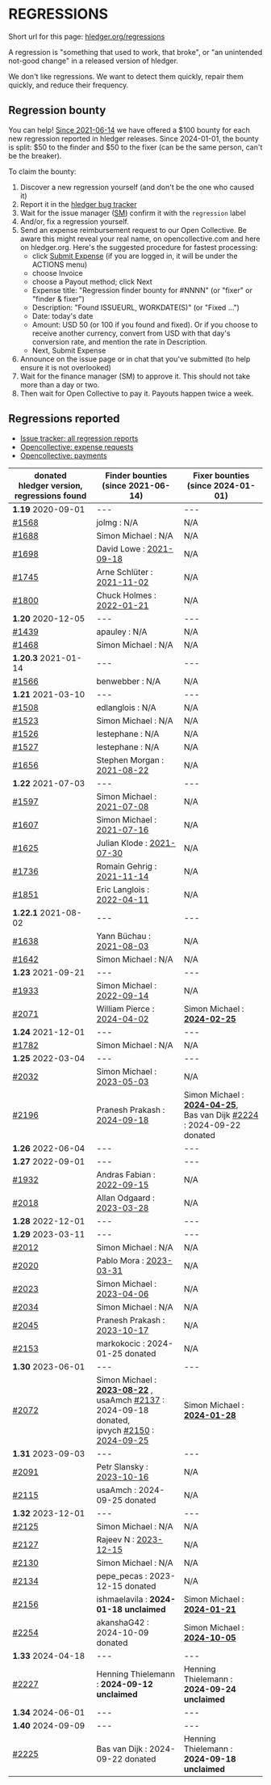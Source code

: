 # REGRESSIONS

<div class=pagetoc>

<!-- toc -->
</div>

Short url for this page: [hledger.org/regressions](https://hledger.org/regressions)

A regression is "something that used to work, that broke", or "an unintended not-good change"
in a released version of hledger.

We don't like regressions. We want to detect them quickly, repair them quickly, and reduce their frequency.

## Regression bounty

You can help!
[Since 2021-06-14](https://github.com/simonmichael/hledger/issues/1570) we have offered a $100 bounty for each new regression reported in hledger releases.
Since 2024-01-01, the bounty is split: $50 to the finder and $50 to the fixer (can be the same person, can't be the breaker).

To claim the bounty:

1. Discover a new regression yourself (and don't be the one who caused it)
2. Report it in the [hledger bug tracker](http://bugs.hledger.org)
3. Wait for the issue manager ([SM](https://joyful.com)) confirm it with the `regression` label
4. And/or, fix a regression yourself.
5. Send an expense reimbursement request to our Open Collective. 
   Be aware this might reveal your real name, on opencollective.com and here on hledger.org.
   Here's the suggested procedure for fastest processing:
   - click [Submit Expense](https://opencollective.com/hledger/expenses/new)  (if you are logged in, it will be under the ACTIONS menu) 
   - choose Invoice
   - choose a Payout method; click Next
   - Expense title: "Regression finder bounty for #NNNN" (or "fixer" or "finder & fixer")
   - Description: "Found ISSUEURL, WORKDATE(S)" (or "Fixed ...")
   - Date: today's date
   - Amount: USD 50 (or 100 if you found and fixed).
     Or if you choose to receive another currency, convert from USD with that day's conversion rate, and mention the rate in Description.
   - Next, Submit Expense
5. Announce on the issue page or in chat that you've submitted (to help ensure it is not overlooked)
6. Wait for the finance manager (SM) to approve it. This should not take more than a day or two.
7. Then wait for Open Collective to pay it. Payouts happen twice a week.

## Regressions reported

- [Issue tracker: all regression reports](https://bugs.hledger.org/regressions)
- [Opencollective: expense requests](https://opencollective.com/hledger/expenses)  <!-- not ?amount=50-100 because other currencies -->
- [Opencollective: payments](https://opencollective.com/hledger/transactions?kind=EXPENSE)

[#1439]: https://github.com/simonmichael/hledger/issues/1439
[#1468]: https://github.com/simonmichael/hledger/issues/1468
[#1508]: https://github.com/simonmichael/hledger/issues/1508
[#1523]: https://github.com/simonmichael/hledger/issues/1523
[#1526]: https://github.com/simonmichael/hledger/issues/1526
[#1527]: https://github.com/simonmichael/hledger/issues/1527
[#1566]: https://github.com/simonmichael/hledger/issues/1566
[#1568]: https://github.com/simonmichael/hledger/issues/1568
[#1597]: https://github.com/simonmichael/hledger/issues/1597
[#1607]: https://github.com/simonmichael/hledger/issues/1607
[#1625]: https://github.com/simonmichael/hledger/issues/1625
[#1638]: https://github.com/simonmichael/hledger/issues/1638
[#1642]: https://github.com/simonmichael/hledger/issues/1642
[#1656]: https://github.com/simonmichael/hledger/issues/1656
[#1688]: https://github.com/simonmichael/hledger/issues/1688
[#1698]: https://github.com/simonmichael/hledger/issues/1698
[#1736]: https://github.com/simonmichael/hledger/issues/1736
[#1745]: https://github.com/simonmichael/hledger/issues/1745
[#1782]: https://github.com/simonmichael/hledger/issues/1782
[#1800]: https://github.com/simonmichael/hledger/issues/1800
[#1851]: https://github.com/simonmichael/hledger/issues/1851
[#1932]: https://github.com/simonmichael/hledger/issues/1932
[#1933]: https://github.com/simonmichael/hledger/issues/1933
[#2012]: https://github.com/simonmichael/hledger/issues/2012
[#2018]: https://github.com/simonmichael/hledger/issues/2018
[#2020]: https://github.com/simonmichael/hledger/issues/2020
[#2023]: https://github.com/simonmichael/hledger/issues/2023
[#2032]: https://github.com/simonmichael/hledger/issues/2032
[#2034]: https://github.com/simonmichael/hledger/issues/2034
[#2045]: https://github.com/simonmichael/hledger/issues/2045
[#2071]: https://github.com/simonmichael/hledger/issues/2071
[#2072]: https://github.com/simonmichael/hledger/issues/2072
[#2091]: https://github.com/simonmichael/hledger/issues/2091
[#2115]: https://github.com/simonmichael/hledger/issues/2115
[#2125]: https://github.com/simonmichael/hledger/issues/2125
[#2127]: https://github.com/simonmichael/hledger/issues/2127
[#2130]: https://github.com/simonmichael/hledger/issues/2130
[#2134]: https://github.com/simonmichael/hledger/issues/2134
[#2137]: https://github.com/simonmichael/hledger/issues/2137
[#2150]: https://github.com/simonmichael/hledger/issues/2150
[#2153]: https://github.com/simonmichael/hledger/issues/2153
[#2156]: https://github.com/simonmichael/hledger/issues/2156
[#2196]: https://github.com/simonmichael/hledger/issues/2196
[#2224]: https://github.com/simonmichael/hledger/issues/2224
[#2225]: https://github.com/simonmichael/hledger/issues/2225
[#2227]: https://github.com/simonmichael/hledger/issues/2227
[#2254]: https://github.com/simonmichael/hledger/issues/2254

<!-- 
This table keeps evolving.
Dates following names are initially the finding/fixing date (useful to identify bounties),
then the latest submission/payment/donation date (useful to track resolution).
Bold things are unresolved. The flow is:
**FINDORFIXDATE unclaimed** -> **[EXPENSEDATE](EXPENSEPAGE)** -> [PAIDDATE](EXPENSEPAGE)
                                                              -> DONATEDATE donated
-->
| donated hledger&nbsp;version, <br>regressions&nbsp;found | Finder&nbsp;bounties <br>(since 2021-06-14)                                                                         | Fixer&nbsp;bounties <br>(since 2024-01-01) <!-- some missing -->             |
|--------------------------------------------------|---------------------------------------------------------------------------------------------------------------------|------------------------------------------------------------------------------|
| **1.19** 2020-09-01                              | ---                                                                                                                 | ---                                                                          |
| [#1568]                                          | jolmg           : N/A                                                                                               | N/A                                                                          |
| [#1688]                                          | Simon Michael   : N/A                                                                                               | N/A                                                                          |
| [#1698]                                          | David Lowe      : [2021-09-18](https://opencollective.com/hledger/expenses/50380)                                   | N/A                                                                          |
| [#1745]                                          | Arne Schlüter   : [2021-11-02](https://opencollective.com/hledger/expenses/54446)                                   | N/A                                                                          |
| [#1800]                                          | Chuck Holmes    : [2022-01-21](https://opencollective.com/hledger/expenses/61802)                                   | N/A                                                                          |
| **1.20** 2020-12-05                              | ---                                                                                                                 | ---                                                                          |
| [#1439]                                          | apauley         : N/A                                                                                               | N/A                                                                          |
| [#1468]                                          | Simon Michael   : N/A                                                                                               | N/A                                                                          |
| **1.20.3** 2021-01-14                            | ---                                                                                                                 | ---                                                                          |
| [#1566]                                          | benwebber       : N/A                                                                                               | N/A                                                                          |
| **1.21** 2021-03-10                              | ---                                                                                                                 | ---                                                                          |
| [#1508]                                          | edlanglois      : N/A                                                                                               | N/A                                                                          |
| [#1523]                                          | Simon Michael   : N/A                                                                                               | N/A                                                                          |
| [#1526]                                          | lestephane      : N/A                                                                                               | N/A                                                                          |
| [#1527]                                          | lestephane      : N/A                                                                                               | N/A                                                                          |
| [#1656]                                          | Stephen Morgan  : [2021-08-22](https://opencollective.com/hledger/expenses/48246)                                   | N/A                                                                          |
| **1.22** 2021-07-03                              | ---                                                                                                                 | ---                                                                          |
| [#1597]                                          | Simon Michael   : [2021-07-08](https://opencollective.com/hledger/expenses/44939)                                   | N/A                                                                          |
| [#1607]                                          | Simon Michael   : [2021-07-16](https://opencollective.com/hledger/expenses/45547)                                   | N/A                                                                          |
| [#1625]                                          | Julian Klode    : [2021-07-30](https://opencollective.com/hledger/expenses/46431)                                   | N/A                                                                          |
| [#1736]                                          | Romain Gehrig   : [2021-11-14](https://opencollective.com/hledger/expenses/55510)                                   | N/A                                                                          |
| [#1851]                                          | Eric Langlois   : [2022-04-11](https://opencollective.com/hledger/expenses/72187)                                   | N/A                                                                          |
| **1.22.1** 2021-08-02                            | ---                                                                                                                 | ---                                                                          |
| [#1638]                                          | Yann Büchau     : [2021-08-03](https://opencollective.com/hledger/expenses/46918)                                   | N/A                                                                          |
| [#1642]                                          | Simon Michael   : N/A                                                                                               | N/A                                                                          |
| **1.23** 2021-09-21                              | ---                                                                                                                 | ---                                                                          |
| [#1933]                                          | Simon Michael   : [2022-09-14](https://opencollective.com/hledger/expenses/95068)                                   | N/A                                                                          |
| [#2071]                                          | William Pierce  : [2024-04-02](https://opencollective.com/hledger/expenses/195768)                                  | Simon Michael : **[2024-02-25](https://opencollective.com/hledger/expenses/223927)** |
| **1.24** 2021-12-01                              | ---                                                                                                                 | ---                                                                          |
| [#1782]                                          | Simon Michael   : N/A                                                                                               | N/A                                                                          |
| **1.25** 2022-03-04                              | ---                                                                                                                 | ---                                                                          |
| [#2032]                                          | Simon Michael   : [2023-05-03](https://opencollective.com/hledger/expenses/137410)                                  | N/A                                                                          |
| [#2196]                                          | Pranesh Prakash : [2024-09-18](https://opencollective.com/hledger/expenses/220683)                                  | Simon Michael : **[2024-04-25](https://opencollective.com/hledger/expenses/223926)**, <br>Bas van Dijk [#2224] : 2024-09-22 donated |
| **1.26** 2022-06-04                              | ---                                                                                                                 | ---                                                                          |
| **1.27** 2022-09-01                              | ---                                                                                                                 | ---                                                                          |
| [#1932]                                          | Andras Fabian   : [2022-09-15](https://opencollective.com/hledger/expenses/95112)                                   | N/A                                                                          |
| [#2018]                                          | Allan Odgaard   : [2023-03-28](https://opencollective.com/hledger/expenses/130591)                                  | N/A                                                                          |
| **1.28** 2022-12-01                              | ---                                                                                                                 | ---                                                                          |
| **1.29** 2023-03-11                              | ---                                                                                                                 | ---                                                                          |
| [#2012]                                          | Simon Michael   : N/A                                                                                               | N/A                                                                          |
| [#2020]                                          | Pablo Mora      : [2023-03-31](https://opencollective.com/hledger/expenses/131350)                                  | N/A                                                                          |
| [#2023]                                          | Simon Michael   : [2023-04-06](https://opencollective.com/hledger/expenses/132635)                                  | N/A                                                                          |
| [#2034]                                          | Simon Michael   : N/A                                                                                               | N/A                                                                          |
| [#2045]                                          | Pranesh Prakash : [2023-10-17](https://opencollective.com/hledger/expenses/150171)                                  | N/A                                                                          |
| [#2153]                                          | markokocic      : 2024-01-25 donated                                                                                | N/A                                                                          |
| **1.30** 2023-06-01                              | ---                                                                                                                 | ---                                                                          |
| [#2072]                                          | Simon Michael   : **[2023-08-22](https://opencollective.com/hledger/expenses/223926)**  , <br>usaAmch [#2137] : 2024-09-18 donated, <br>ipvych [#2150] : [2024-09-25](https://opencollective.com/hledger/expenses/221597)  | Simon Michael : **[2024-01-28](https://opencollective.com/hledger/expenses/223926)** |
| **1.31** 2023-09-03                              | ---                                                                                                                 | ---                                                                          |
| [#2091]                                          | Petr Slansky    : [2023-10-16](https://opencollective.com/hledger/expenses/166632)                                  | N/A                                                                          |
| [#2115]                                          | usaAmch         : 2024-09-25 donated                                                                                | N/A                                                                          |
| **1.32** 2023-12-01                              | ---                                                                                                                 | ---                                                                          |
| [#2125]                                          | Simon Michael   : N/A                                                                                               | N/A                                                                          |
| [#2127]                                          | Rajeev N        : [2023-12-15](https://opencollective.com/hledger/expenses/177761)                                  | N/A                                                                          |
| [#2130]                                          | Simon Michael   : N/A                                                                                               | N/A                                                                          |
| [#2134]                                          | pepe_pecas      : 2023-12-15 donated                                                                                | N/A                                                                          |
| [#2156]                                          | ishmaelavila    : **2024-01-18 unclaimed**                                                                          | Simon Michael : **[2024-01-21](https://opencollective.com/hledger/expenses/223926)** |
| [#2254]                                          | akanshaG42      : 2024-10-09 donated                                                                                | Simon Michael : **[2024-10-05](https://opencollective.com/hledger/expenses/223926)** |
| **1.33** 2024-04-18                              | ---                                                                                                                 | ---                                                                          |
| [#2227]                                          | Henning Thielemann : **2024-09-12 unclaimed**                                                                       | Henning Thielemann : **2024-09-24 unclaimed**                                |
| **1.34** 2024-06-01                              | ---                                                                                                                 | ---                                                                          |
| **1.40** 2024-09-09                              | ---                                                                                                                 | ---                                                                          |
| [#2225]                                          | Bas van Dijk    : 2024-09-22 donated                                                                                | Henning Thielemann : **2024-09-18 unclaimed**                                |
